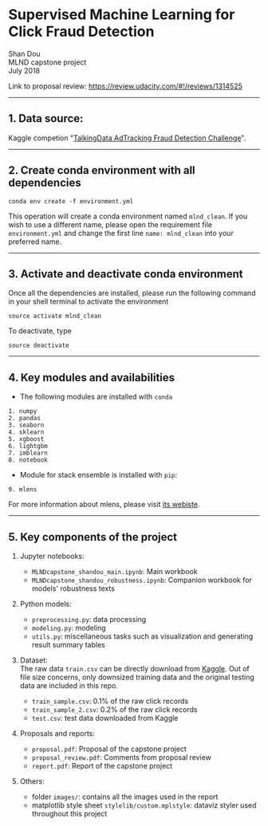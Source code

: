 # Supervised Machine Learning for Click Fraud Detection


Shan Dou<br>
MLND capstone project<br>
July 2018

Link to proposal review: https://review.udacity.com/#!/reviews/1314525

---
## 1. Data source:
Kaggle competion "[TalkingData AdTracking Fraud Detection Challenge](https://www.kaggle.com/c/talkingdata-adtracking-fraud-detection)".


----
## 2. Create conda environment with all dependencies
```
conda env create -f environment.yml
```

This operation will create a conda environment named `mlnd_clean`. If you wish to use a different name, please open the requirement file `environment.yml` and change the first line `name: mlnd_clean` into your preferred name.

---
## 3. Activate and deactivate conda environment
Once all the dependencies are installed, please run the following command in your shell terminal to activate the environment
```
source activate mlnd_clean
```

To deactivate, type
```
source deactivate
```

----
## 4. Key modules and availabilities
* The following modules are installed with `conda`

```
1. numpy
2. pandas 
3. seaborn
4. sklearn
5. xgboost
6. lightgbm
7. imblearn
8. notebook
```
* Module for stack ensemble is installed with `pip`:

```
9. mlens
```
For more information about mlens, please visit [its webiste](http://ml-ensemble.com/).

----
## 5. Key components of the project
1. Jupyter notebooks:
	* `MLNDcapstone_shandou_main.ipynb`: Main workbook
	* `MLNDcapstone_shandou_robustness.ipynb`: Companion workbook for models' robustness texts

2. Python models:
	* `preprocessing.py`: data processing
	* `modeling.py`: modeling
	* `utils.py`: miscellaneous tasks such as visualization and generating result summary tables

3. Dataset:<br>
The raw data `train.csv` can be directly download from [Kaggle](https://www.kaggle.com/c/talkingdata-adtracking-fraud-detection/data). Out of file size concerns, only downsized training data and the original testing data are included in this repo.
	* `train_sample.csv`: 0.1% of the raw click records
	* `train_sample_2.csv`: 0.2% of the raw click records
	* `test.csv`: test data downloaded from Kaggle
4. Proposals and reports:
	* `proposal.pdf`: Proposal of the capstone project
	* `proposal_review.pdf`: Comments from proposal review
	* `report.pdf`: Report of the capstone project
5. Others:
	* folder `images/`: contains all the images used in the report
	* matplotlib style sheet `stylelib/custom.mplstyle`: dataviz styler used throughout this project